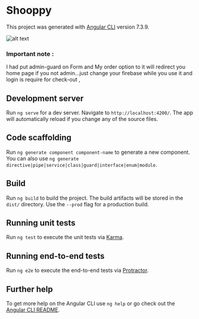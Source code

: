 # Shooppy

This project was generated with [Angular CLI](https://github.com/angular/angular-cli) version 7.3.9.




![alt text](https://github.com/thebatinarkham/mosh-s-angular-project/tree/master/shoppy/Capture.PNG )

### Important note :
I had put admin-guard on Form and My order option to it will redirect you home page if you not admin...just change your firebase while you use it and login is require for check-out ,

## Development server

Run `ng serve` for a dev server. Navigate to `http://localhost:4200/`. The app will automatically reload if you change any of the source files.

## Code scaffolding

Run `ng generate component component-name` to generate a new component. You can also use `ng generate directive|pipe|service|class|guard|interface|enum|module`.

## Build

Run `ng build` to build the project. The build artifacts will be stored in the `dist/` directory. Use the `--prod` flag for a production build.

## Running unit tests

Run `ng test` to execute the unit tests via [Karma](https://karma-runner.github.io).

## Running end-to-end tests

Run `ng e2e` to execute the end-to-end tests via [Protractor](http://www.protractortest.org/).

## Further help

To get more help on the Angular CLI use `ng help` or go check out the [Angular CLI README](https://github.com/angular/angular-cli/blob/master/README.md).
